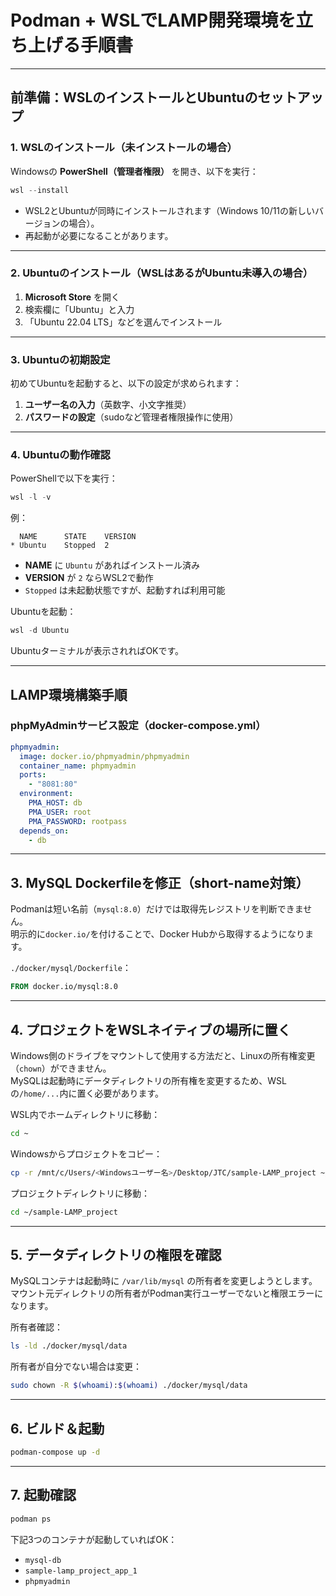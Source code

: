# Podman + WSLでLAMP開発環境を立ち上げる手順書

---

## 前準備：WSLのインストールとUbuntuのセットアップ

### 1. WSLのインストール（未インストールの場合）
Windowsの **PowerShell（管理者権限）** を開き、以下を実行：
```powershell
wsl --install
```
- WSL2とUbuntuが同時にインストールされます（Windows 10/11の新しいバージョンの場合）。
- 再起動が必要になることがあります。

---

### 2. Ubuntuのインストール（WSLはあるがUbuntu未導入の場合）
1. **Microsoft Store** を開く
2. 検索欄に「Ubuntu」と入力
3. 「Ubuntu 22.04 LTS」などを選んでインストール

---

### 3. Ubuntuの初期設定
初めてUbuntuを起動すると、以下の設定が求められます：
1. **ユーザー名の入力**（英数字、小文字推奨）
2. **パスワードの設定**（sudoなど管理者権限操作に使用）

---

### 4. Ubuntuの動作確認
PowerShellで以下を実行：
```powershell
wsl -l -v
```
例：
```
  NAME      STATE    VERSION
* Ubuntu    Stopped  2
```
- **NAME** に `Ubuntu` があればインストール済み
- **VERSION** が `2` ならWSL2で動作
- `Stopped` は未起動状態ですが、起動すれば利用可能

Ubuntuを起動：
```powershell
wsl -d Ubuntu
```
Ubuntuターミナルが表示されればOKです。

---

## LAMP環境構築手順

### phpMyAdminサービス設定（docker-compose.yml）
```yaml
phpmyadmin:
  image: docker.io/phpmyadmin/phpmyadmin
  container_name: phpmyadmin
  ports:
    - "8081:80"
  environment:
    PMA_HOST: db
    PMA_USER: root
    PMA_PASSWORD: rootpass
  depends_on:
    - db
```

---

## 3. MySQL Dockerfileを修正（short-name対策）
Podmanは短い名前（`mysql:8.0`）だけでは取得先レジストリを判断できません。  
明示的に`docker.io/`を付けることで、Docker Hubから取得するようになります。

`./docker/mysql/Dockerfile`：
```Dockerfile
FROM docker.io/mysql:8.0
```

---

## 4. プロジェクトをWSLネイティブの場所に置く
Windows側のドライブをマウントして使用する方法だと、Linuxの所有権変更（`chown`）ができません。  
MySQLは起動時にデータディレクトリの所有権を変更するため、WSLの`/home/...`内に置く必要があります。

WSL内でホームディレクトリに移動：
```bash
cd ~
```
Windowsからプロジェクトをコピー：
```bash
cp -r /mnt/c/Users/<Windowsユーザー名>/Desktop/JTC/sample-LAMP_project ~/sample-LAMP_project
```
プロジェクトディレクトリに移動：
```bash
cd ~/sample-LAMP_project
```

---

## 5. データディレクトリの権限を確認
MySQLコンテナは起動時に `/var/lib/mysql` の所有者を変更しようとします。  
マウント元ディレクトリの所有者がPodman実行ユーザーでないと権限エラーになります。

所有者確認：
```bash
ls -ld ./docker/mysql/data
```
所有者が自分でない場合は変更：
```bash
sudo chown -R $(whoami):$(whoami) ./docker/mysql/data
```

---

## 6. ビルド＆起動
```bash
podman-compose up -d
```

---

## 7. 起動確認
```bash
podman ps
```
下記3つのコンテナが起動していればOK：
- `mysql-db`
- `sample-lamp_project_app_1`
- `phpmyadmin`
```
